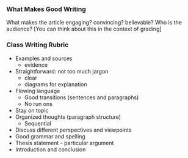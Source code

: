 ### What Makes Good Writing
What makes the article engaging? convincing? believable?
Who is the audience?
[You can think about this in the context of grading]

### Class Writing Rubric
* Examples and sources
  * evidence
* Straightforward: not too much jargon
  * clear
  * diagrams for explanation
* Flowing language
  * Good transitions (sentences and paragraphs)
  * No run ons
* Stay on topic
* Organized thoughts (paragraph structure)
  * Sequential
* Discuss different perspectives and viewpoints
* Good grammar and spelling
* Thesis statement - particular argument
* Introduction and conclusion
